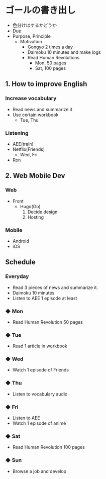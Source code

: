 # ゴールの書き出し
- 色分けはするかどうか
- Due
- Purpose, Principle
  - Motivation
    - Gongyo 2 times a day
    - Daimoku 10 minutes and make logs
    - Read Human Revolutions
      - Mon, 50 pages
      - Sat, 100 pages

## 1. How to improve English
### Increase vocabulary
- Read news and summarize it
- Use certain workbook
  - Tue, Thu

### Listening
- AEE(train)
- Netflix(Friends)
  - Wed, Fri
- Ron

## 2. Web Mobile Dev
### Web
- Front
  - Hugo(Go)
    1. Decide design
    2. Hosting

### Mobile
- Android
- iOS

## Schedule
### Everyday
  - Read 3 pieces of news and summarize it.
  - Daimoku 10 minutes
  - Listen to AEE 1 episode at least
### ◆ Mon
  - Read Human Revolution 50 pages
### ◆ Tue
  - Read 1 article in workbook
### ◆ Wed
  - Watch 1 episode of Friends
### ◆ Thu
  - Listen to vocabulary audio
### ◆ Fri
  - Listen to AEE
  - Watch 1 episode of anime
### ◆ Sat
  - Read Human Revolution 100 pages
### ◆ Sun
  - Browse a job and develop
